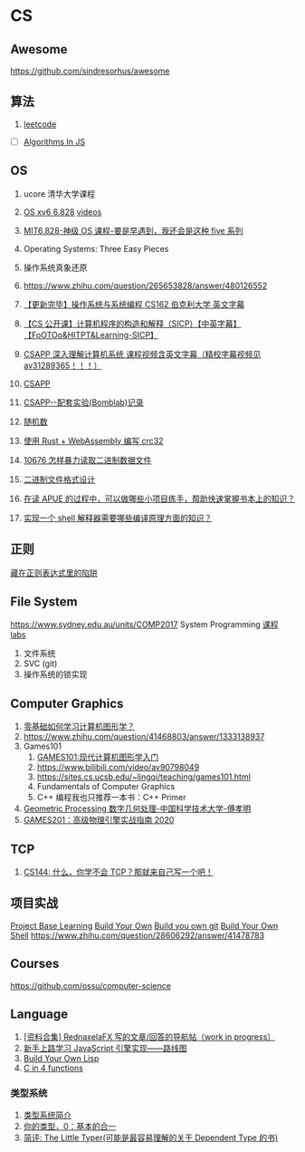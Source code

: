 # CS

## Awesome

https://github.com/sindresorhus/awesome

## 算法

1. [leetcode](https://www.zhihu.com/question/280279208/answer/1118675237)

- [ ] [Algorithms In JS](https://github.com/trekhleb/javascript-algorithms?utm_source=gold_browser_extension)

## OS

1. ucore 清华大学课程
1. [OS xv6 6.828](https://pdos.csail.mit.edu/6.828/2018/schedule.html) [videos](https://www.bilibili.com/video/BV1px411E7ST)
1. [MIT6.828-神级 OS 课程-要是早遇到，我还会是这种 five 系列](https://zhuanlan.zhihu.com/p/74028717)
1. Operating Systems: Three Easy Pieces
1. 操作系统真象还原
1. https://www.zhihu.com/question/265653828/answer/480126552
1. [【更新完毕】操作系统与系统编程 CS162 伯克利大学 英文字幕](https://www.bilibili.com/video/BV1SW411q7yp)
1. [【CS 公开课】计算机程序的构造和解释（SICP）【中英字幕】【FoOTOo&HITPT&Learning-SICP】](https://www.bilibili.com/video/BV1Xx41117tr)
1. [CSAPP 深入理解计算机系统 课程视频含英文字幕（精校字幕视频见 av31289365！！！）](https://www.bilibili.com/video/BV1XW411A7fB)
1. [CSAPP](https://www.zhihu.com/question/20402534/answer/223555103)
1. [CSAPP--配套实验(Bomblab)记录](https://www.jianshu.com/p/479333cbccc4)

1. [随机数](https://zhuanlan.zhihu.com/p/205359984)

1. [使用 Rust + WebAssembly 编写 crc32](https://zhuanlan.zhihu.com/p/39003377)

1. [10676 怎样暴力读取二进制数据文件](https://zhuanlan.zhihu.com/p/27988983)
1. [二进制文件格式设计](https://zhuanlan.zhihu.com/p/20693043)

1. [在读 APUE 的过程中，可以做哪些小项目练手，帮助快速掌握书本上的知识？](https://www.zhihu.com/question/25303808)
1. [实现一个 shell 解释器需要哪些编译原理方面的知识？](https://www.zhihu.com/question/28606292/answer/41478783)

## 正则

[藏在正则表达式里的陷阱](https://zhuanlan.zhihu.com/p/38278481)

## File System

https://www.sydney.edu.au/units/COMP2017 System Programming [课程 labs](https://www.zhihu.com/question/356351510/answer/1578302782)

1. 文件系统
1. SVC (git)
1. 操作系统的锁实现

## Computer Graphics

1. [零基础如何学习计算机图形学？](https://www.zhihu.com/question/41468803/answer/1811541335)
1. https://www.zhihu.com/question/41468803/answer/1333138937
1. Games101
   1. [GAMES101:现代计算机图形学入门](http://games-cn.org/intro-graphics/)
   1. https://www.bilibili.com/video/av90798049
   1. https://sites.cs.ucsb.edu/~lingqi/teaching/games101.html
   1. Fundamentals of Computer Graphics
   1. C++ 编程我也只推荐一本书：C++ Primer
1. [Geometric Processing 数字几何处理-中国科学技术大学-傅孝明](https://www.bilibili.com/video/BV1B54y1B7Uc?from=search&seid=13085399300730920132)
1. [GAMES201：高级物理引擎实战指南 2020](https://www.bilibili.com/video/BV1ZK411H7Hc?from=search&seid=5195290021208890151)

## TCP

1. [CS144: 什么，你学不会 TCP？那就来自己写一个吧！](https://zhuanlan.zhihu.com/p/175998415)

## 项目实战

[Project Base Learning](https://github.com/tuvtran/project-based-learning)
[Build Your Own](https://github.com/danistefanovic/build-your-own-x)
[Build you own git](https://kushagra.dev/blog/build-git-learn-git/)
[Build Your Own Shell](https://brennan.io/2015/01/16/write-a-shell-in-c/)
https://www.zhihu.com/question/28606292/answer/41478783

## Courses

https://github.com/ossu/computer-science

## Language

1. [[资料合集] RednaxelaFX 写的文章/回答的导航帖（work in progress） ](https://zhuanlan.zhihu.com/p/25042028)
1. [新手上路学习 JavaScript 引擎实现——路线图](https://zhuanlan.zhihu.com/p/20505562)
1. [Build Your Own Lisp](http://buildyourownlisp.com/)
1. [C in 4 functions](https://github.com/rswier/c4)

### 类型系统

1. [类型系统简介](https://zhuanlan.zhihu.com/p/65626985)
1. [你的类型，0：基本的合一](https://zhuanlan.zhihu.com/p/24181997)
1. [简评: The Little Typer(可能是最容易理解的关于 Dependent Type 的书)](https://zhuanlan.zhihu.com/p/54532349)
